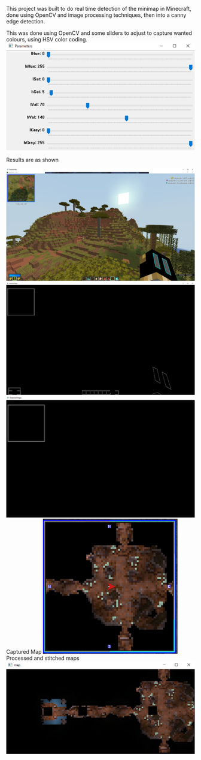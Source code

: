 
This project was built to do real time detection of the minimap in Minecraft, done using OpenCV and image processing techniques, then into a canny edge detection.

This was done using OpenCV and some sliders to adjust to capture wanted colours, using HSV color coding.
![img.png](readmeImages/img_3.png)

Results are as shown

![img.png](readmeImages/img.png)
![img_2.png](readmeImages/img_2.png)
![img_1.png](readmeImages/img_1.png)
Captured Map
![img_4.png](readmeImages/img_4.png)
Processed and stitched maps
![img_3.png](readmeImages/img_5.png)